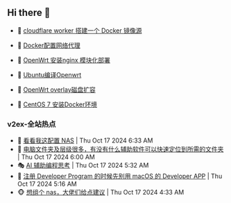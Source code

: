 ## Hi there 👋

<!--
**dkyg666/dkyg666** is a ✨ _special_ ✨ repository because its `README.md` (this file) appears on your GitHub profile.

Here are some ideas to get you started:

- 🔭 I’m currently working on ...
- 🌱 I’m currently learning ...
- 👯 I’m looking to collaborate on ...
- 🤔 I’m looking for help with ...
- 💬 Ask me about ...
- 📫 How to reach me: ...
- 😄 Pronouns: ...
- ⚡ Fun fact: ...
-->

<!-- BLOG-POST-LIST:START -->
- 🦩 [cloudflare worker 搭建一个 Docker 镜像源](http://blog.1996099.xyz/archives/cloudflare-worker-da-jian-yi-ge-docker-jing-xiang-zhan) 

- 🚦 [Docker配置网络代理](http://blog.1996099.xyz/archives/dockerpei-zhi-wang-luo-dai-li) 

- 🫶 [OpenWrt 安装nginx 模块化部署](http://blog.1996099.xyz/archives/openwrt-an-zhuang-nginx-mo-kuai-hua-bu-shu) 

- 🦄 [Ubuntu编译Openwrt](http://blog.1996099.xyz/archives/ubuntuzi-bian-yi-openwrt) 

- 🐻 [OpenWrt overlay磁盘扩容](http://blog.1996099.xyz/archives/openwrt-overlay) 

- 🤖 [CentOS 7 安装Docker环境](http://blog.1996099.xyz/archives/centos-docker) 
<!-- BLOG-POST-LIST:END -->

### v2ex-全站热点
<!-- v2ex:START -->
- 🥸 [看看我这配置 NAS](https://www.v2ex.com/t/1081184#reply7) | Thu Oct 17 2024 6:33 AM
- 🤗 [电脑文件夹及层级很多，有没有什么辅助软件可以快速定位到所需的文件夹](https://www.v2ex.com/t/1081174#reply12) | Thu Oct 17 2024 6:00 AM
- 🎭 [AI 辅助编程思考](https://www.v2ex.com/t/1081166#reply0) | Thu Oct 17 2024 5:32 AM
- 🥷 [注册 Developer Program 的时候先别用 macOS 的 Developer APP](https://www.v2ex.com/t/1081161#reply6) | Thu Oct 17 2024 5:16 AM
- 🐵 [想组个 nas，大佬们给点建议](https://www.v2ex.com/t/1081154#reply10) | Thu Oct 17 2024 4:33 AM<!-- v2ex:END -->

